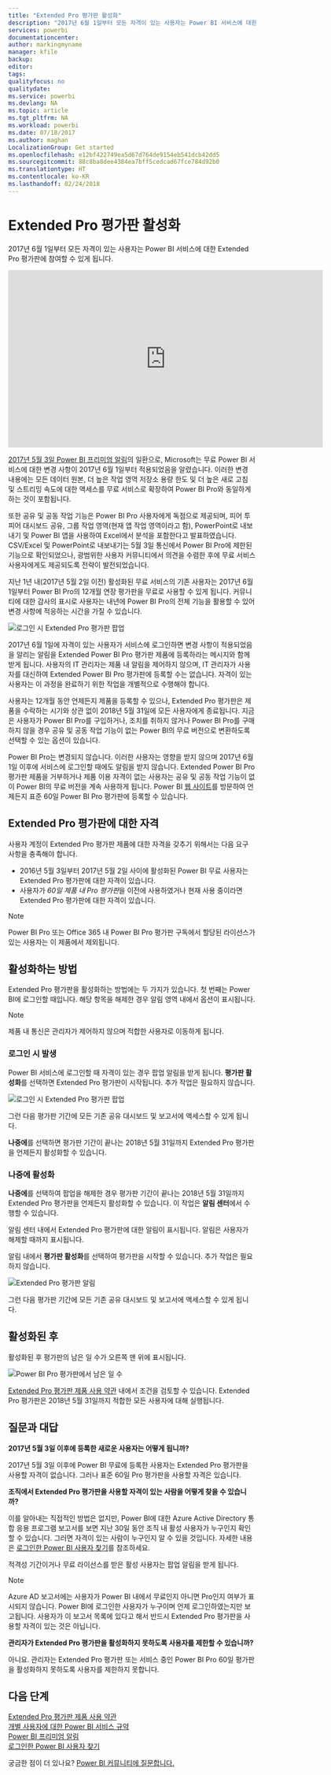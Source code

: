 ```yaml
---
title: "Extended Pro 평가판 활성화"
description: "2017년 6월 1일부터 모든 자격이 있는 사용자는 Power BI 서비스에 대한 Extended Pro 평가판에 참여할 수 있게 됩니다."
services: powerbi
documentationcenter: 
author: markingmyname
manager: kfile
backup: 
editor: 
tags: 
qualityfocus: no
qualitydate: 
ms.service: powerbi
ms.devlang: NA
ms.topic: article
ms.tgt_pltfrm: NA
ms.workload: powerbi
ms.date: 07/18/2017
ms.author: maghan
LocalizationGroup: Get started
ms.openlocfilehash: e12bf422749ea5d67d764de9154eb541dcb42dd5
ms.sourcegitcommit: 88c8ba8dee4384ea7bff5cedcad67fce784d92b0
ms.translationtype: HT
ms.contentlocale: ko-KR
ms.lasthandoff: 02/24/2018
---
```

# <a name="extended-pro-trial-activation"></a>Extended Pro 평가판 활성화
2017년 6월 1일부터 모든 자격이 있는 사용자는 Power BI 서비스에 대한 Extended Pro 평가판에 참여할 수 있게 됩니다.

<iframe width="640" height="360" src="https://www.youtube.com/embed/tPsNoPyY9aA?showinfo=0" frameborder="0" allowfullscreen></iframe>

[2017년 5월 3일 Power BI 프리미엄 알림](https://powerbi.microsoft.com/blog/microsoft-accelerates-modern-bi-adoption-with-power-bi-premium/)의 일환으로, Microsoft는 무료 Power BI 서비스에 대한 변경 사항이 2017년 6월 1일부터 적용되었음을 알렸습니다. 이러한 변경 내용에는 모든 데이터 원본, 더 높은 작업 영역 저장소 용량 한도 및 더 높은 새로 고침 및 스트리밍 속도에 대한 액세스를 무료 서비스로 확장하여 Power BI Pro와 동일하게 하는 것이 포함됩니다.

또한 공유 및 공동 작업 기능은 Power BI Pro 사용자에게 독점으로 제공되며, 피어 투 피어 대시보드 공유, 그룹 작업 영역(현재 앱 작업 영역이라고 함), PowerPoint로 내보내기 및 Power BI 앱을 사용하여 Excel에서 분석을 포함한다고 발표하였습니다. CSV/Excel 및 PowerPoint로 내보내기는 5월 3일 통신에서 Power BI Pro에 제한된 기능으로 확인되었으나, 광범위한 사용자 커뮤니티에서 의견을 수렴한 후에 무료 서비스 사용자에게도 제공되도록 전략이 발전되었습니다.

지난 1년 내(2017년 5월 2일 이전) 활성화된 무료 서비스의 기존 사용자는 2017년 6월 1일부터 Power BI Pro의 12개월 연장 평가판을 무료로 사용할 수 있게 됩니다. 커뮤니티에 대한 감사의 표시로 사용자는 내년에 Power BI Pro의 전체 기능을 활용할 수 있어 변경 사항에 적응하는 시간을 가질 수 있습니다.

![로그인 시 Extended Pro 평가판 팝업](media/service-extended-pro-trial/extended-pro-trial-activate-pop-up.png)

2017년 6월 1일에 자격이 있는 사용자가 서비스에 로그인하면 변경 사항이 적용되었음을 알리는 알림을 Extended Power BI Pro 평가판 제품에 등록하라는 메시지와 함께 받게 됩니다. 사용자의 IT 관리자는 제품 내 알림을 제어하지 않으며, IT 관리자가 사용자를 대신하여 Extended Power BI Pro 평가판에 등록할 수는 없습니다. 자격이 있는 사용자는 이 과정을 완료하기 위한 작업을 개별적으로 수행해야 합니다.

사용자는 12개월 동안 언제든지 제품을 등록할 수 있으나, Extended Pro 평가판은 제품을 수락하는 시기와 상관 없이 2018년 5월 31일에 모든 사용자에게 종료됩니다. 지금은 사용자가 Power BI Pro를 구입하거나, 조치를 취하지 않거나 Power BI Pro를 구매하지 않을 경우 공유 및 공동 작업 기능이 없는 Power BI의 무료 버전으로 변환하도록 선택할 수 있는 옵션이 있습니다.

Power BI Pro는 변경되지 않습니다. 이러한 사용자는 영향을 받지 않으며 2017년 6월 1일 이후에 서비스에 로그인할 때에도 알림을 받지 않습니다. Extended Power BI Pro 평가판 제품을 거부하거나 제품 이용 자격이 없는 사용자는 공유 및 공동 작업 기능이 없이 Power BI의 무료 버전을 계속 사용하게 됩니다. Power BI [웹 사이트](https://powerbi.microsoft.com/get-started/)를 방문하여 언제든지 표준 60일 Power BI Pro 평가판에 등록할 수 있습니다.

## <a name="eligibility-for-extended-pro-trial"></a>Extended Pro 평가판에 대한 자격
사용자 계정이 Extended Pro 평가판 제품에 대한 자격을 갖추기 위해서는 다음 요구 사항을 충족해야 합니다.

* 2016년 5월 3일부터 2017년 5월 2일 사이에 활성화된 Power BI 무료 사용자는 Extended Pro 평가판에 대한 자격이 있습니다.
* 사용자가 *60일 제품 내 Pro 평가판*을 이전에 사용하였거나 현재 사용 중이라면 Extended Pro 평가판에 대한 자격이 있습니다.

> [!NOTE]
> Power BI Pro 또는 Office 365 내 Power BI Pro 평가판 구독에서 할당된 라이선스가 있는 사용자는 이 제품에서 제외됩니다.
> 
> 

## <a name="how-to-activate"></a>활성화하는 방법
Extended Pro 평가판을 활성화하는 방법에는 두 가지가 있습니다. 첫 번째는 Power BI에 로그인할 때입니다. 해당 항목을 해제한 경우 알림 영역 내에서 옵션이 표시됩니다.

> [!NOTE]
> 제품 내 통신은 관리자가 제어하지 않으며 적합한 사용자로 이동하게 됩니다.
> 
> 

### <a name="experience-at-sign-in"></a>로그인 시 발생
Power BI 서비스에 로그인할 때 자격이 있는 경우 팝업 알림을 받게 됩니다. **평가판 활성화**를 선택하면 Extended Pro 평가판이 시작됩니다. 추가 작업은 필요하지 않습니다.

![로그인 시 Extended Pro 평가판 팝업](media/service-extended-pro-trial/extended-pro-trial-pop-up.png)

그런 다음 평가판 기간에 모든 기존 공유 대시보드 및 보고서에 액세스할 수 있게 됩니다.

**나중에**를 선택하면 평가판 기간이 끝나는 2018년 5월 31일까지 Extended Pro 평가판을 언제든지 활성화할 수 있습니다.

### <a name="activation-at-a-later-date"></a>나중에 활성화
**나중에**를 선택하여 팝업을 해제한 경우 평가판 기간이 끝나는 2018년 5월 31일까지 Extended Pro 평가판을 언제든지 활성화할 수 있습니다. 이 작업은 **알림 센터**에서 수행할 수 있습니다.

알림 센터 내에서 Extended Pro 평가판에 대한 알림이 표시됩니다. 알림은 사용자가 해제할 때까지 표시됩니다.

알림 내에서 **평가판 활성화**를 선택하여 평가판을 시작할 수 있습니다. 추가 작업은 필요하지 않습니다.

![Extended Pro 평가판 알림](media/service-extended-pro-trial/extended-pro-trial-notification.png)

그런 다음 평가판 기간에 모든 기존 공유 대시보드 및 보고서에 액세스할 수 있게 됩니다.

## <a name="after-activation"></a>활성화된 후
활성화된 후 평가판의 남은 일 수가 오른쪽 맨 위에 표시됩니다.

![Power BI Pro 평가판에서 남은 일 수](media/service-extended-pro-trial/powerbi-trial-days-left.png)

[Extended Pro 평가판 제품 사용 약관](https://aka.ms/power-bi-trial) 내에서 조건을 검토할 수 있습니다. Extended Pro 평가판은 2018년 5월 31일까지 적합한 모든 사용자에 대해 실행됩니다.

## <a name="frequently-asked-questions"></a>질문과 대답
**2017년 5월 3일 이후에 등록한 새로운 사용자는 어떻게 됩니까?**

2017년 5월 3일 이후에 Power BI 무료에 등록한 사용자는 Extended Pro 평가판을 사용할 자격이 없습니다. 그러나 표준 60일 Pro 평가판을 사용할 자격은 있습니다.

**조직에서 Extended Pro 평가판을 사용할 자격이 있는 사람을 어떻게 찾을 수 있습니까?**

이를 알아내는 직접적인 방법은 없지만, Power BI에 대한 Azure Active Directory 통합 응용 프로그램 보고서를 보면 지난 30일 동안 조직 내 활성 사용자가 누구인지 확인할 수 있습니다. 그러면 자격이 있는 사람이 누구인지 알 수 있을 것입니다. 자세한 내용은 [로그인한 Power BI 사용자 찾기](service-admin-access-usage.md)를 참조하세요.

적격성 기간이거나 무료 라이선스를 받은 활성 사용자는 팝업 알림을 받게 됩니다. 

> [!NOTE]
> Azure AD 보고서에는 사용자가 Power BI 내에서 무료인지 아니면 Pro인지 여부가 표시되지 않습니다. Power BI에 로그인한 사용자가 누구이며 언제 로그인하였는지만 보고됩니다. 사용자가 이 보고서 목록에 있다고 해서 반드시 Extended Pro 평가판을 사용할 자격이 있는 것은 아닙니다.
> 
> 

**관리자가 Extended Pro 평가판을 활성화하지 못하도록 사용자를 제한할 수 있습니까?**

아니요. 관리자는 Extended Pro 평가판 또는 서비스 중인 Power BI Pro 60일 평가판을 활성화하지 못하도록 사용자를 제한하지 못합니다.

## <a name="next-steps"></a>다음 단계
[Extended Pro 평가판 제품 사용 약관](https://aka.ms/power-bi-trial)  
[개별 사용자에 대한 Power BI 서비스 규약](https://powerbi.microsoft.com/terms-of-service/)  
[Power BI 프리미엄 알림](https://aka.ms/pbipremium-announcement)  
[로그인한 Power BI 사용자 찾기](service-admin-access-usage.md)

궁금한 점이 더 있나요? [Power BI 커뮤니티에 질문합니다.](https://community.powerbi.com/)

